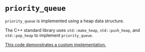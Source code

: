 # `priority_queue`

`priority_queue` is implemented using a heap data structure.

The C++ standard library uses `std::make_heap`, `std::push_heap`, and `std::pop_heap` to implement `priority_queue`.  

[This code demonstrates a custom implementation.](usage.cpp)

